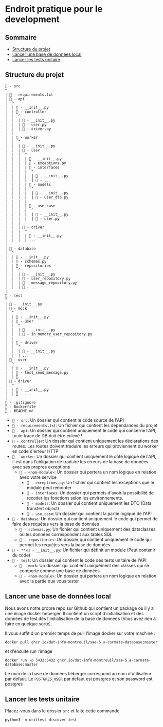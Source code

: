 # Endroit pratique pour le development
## Sommaire
- [Structure du projet](#structure-du-projet)
- [Lancer une base de données local](#lancer-une-base-de-données-local)
- [Lancer les tests unitaire](#lancer-les-tests-unitaire)

## Structure du projet
```
📁 - src
^
| 📄 - requirements.txt
| 📁 - api
|  ^
|  | 📄 - __init__.py
|  | 📁 - controller
|  |  ^
|  |  | 📄 - __init__.py
|  |  | 📄 - user.py
|  |  | 📄 - driver.py
|  |
|  | 📁 - worker
|  |  ^
|  |  | 📄 - __init__.py
|  |  | 📁 - user
|  |  |  ^
|  |  |  | 📄 - __init__.py
|  |  |  | 📄 - exceptions.py
|  |  |  | 📁 - interfaces
|  |  |  |  ^
|  |  |  |  | 📄 - __init__.py
|  |  |  |  | 📄 - ...
|  |  |  | 📁 - models
|  |  |  |  ^
|  |  |  |  | 📄 - __init__.py
|  |  |  |  | 📄 - user_dto.py
|  |  |  |
|  |  |  | 📁 - use_case
|  |  |  |  ^
|  |  |  |  | 📄 - __init__.py
|  |  |  |  | 📄 - user.py
|  |  |
|  |  | 📁 - driver
|  |  |  ^
|  |  |  | 📄 - __init__.py
|  |  |  | ...
|
| 📁 - database
|  ^
|  | 📄 - __init__.py
|  | 📄 - schemas.py
|  | 📁 - repositories
|  |  ^
|  |  | 📄 - __init__.py
|  |  | 📄 - user_repository.py
|  |  | 📄 - message_repository.py
|  |  | 📄 - ...
|
📁 - test
^
| 📄 - __init__.py
| 📁 - mock
|  ^
|  | 📄 - __init__.py
|  | 📁 - user
|  |  ^
|  |  | 📄 - __init__.py
|  |  | 📄 - in_memory_user_repository.py
|  | 
|  | 📁 - driver
|  |  ^
|  |  | 📄 - __init__.py
|  |  | ...
| 📁 - user
|  ^
|  | 📄 - __init__.py
|  | 📄 - test_send_message.py
|  | 📄 - ...
| 📁 - driver
|  ^
|  | 📄 - __init__.py
|  | 📄 - ...
|
📄 - .gitignore
📄 - Dockerfile
📄 - README.md
```

- `📁 - src`: Un dossier qui contient le code source de l'API
- `📄 - requirements.txt`: Un fichier qui contient les dépendances du projet
- `📁 - api`: Un dossier qui contient uniquement le code qui concerne l'API, toute trace de DB doit être enlevé !
- `📁 - controller`: Un dossier qui contient uniquement les déclarations des routes.
Les routes doivent traduire les erreurs qui proviennent du worker en code d'erreur HTTP
- `📁 - worker`: Un dossier qui contient uniquement le côté logique de l'API, il est dans l'obligation de traduire les erreurs de la base de données avec ses propres exceptions
  - `📁 - <nom-module>`: Un dossier qui portera un nom logique en relation avec votre service
    - `📄 - exceptions.py`: Un fichier qui contient les exceptions que le module peut remonter
    - `📁 - interfaces`: Un dossier qui permets d'avoir la possibilité de recoder les fonctions selon les environnements.
    - `📁 - models`: Un dossier qui contient uniquement les DTO (Data transfert object)
    - `📁 - use_case`: Un dossier qui contient la partie logique de l'API
- `📁 - database`: Un dossier qui contient uniquement le code qui permet de faire des requêtes vers la base de données
    - `📄 - schemas.py`: Un fichier qui contient uniquement des dataclasses où les données correspondent aux tables SQL
    - `📁 - repositories`: Un dossier qui contient uniquement le code qui permet les requêtes vers la base de données
- `📁 - **\📄 - __init__.py`: Un fichier qui définit un module (Peut contenir du code)
- `📁 - test`: Un dossier qui contient le code des tests unitaire de l'API
    - `📁 - mock`: Un dossier qui contient uniquement des classes qui se comporte comme une base de données
    - `📁 - <nom-module>`: Un dossier qui portera un nom logique en relation avec la partie que vous tester

## Lancer une base de données local
Nous avons notre propre repo sur Github qui contient un package où il y a une image docker heberger. Il contient un script d'initialisation et des données de test dès l'initialisation de la base de données (Vous avez rien à faire en quelque sorte).

Il vous suffit d'un premier temps de pull l'image docker sur votre machine :
```
docker pull ghcr.io/dut-info-montreuil/sae-5.a-carmate-database:master
```
et d'ensuite run l'image
```
docker run -p 5432:5432 ghcr.io/dut-info-montreuil/sae-5.a-carmate-database:master
```

Le nom de la base de données héberger correspond au nom d'utilisateur par defaut.
Le `POSTGRES_USER` par defaut est postgres et son password est postgres

## Lancer les tests unitaire
Placez-vous dans le dossier `src` et faite cette commande
```
python3 -m unittest discover test
```
